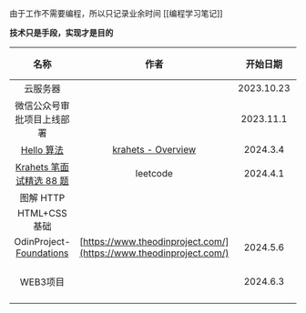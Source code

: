 
由于工作不需要编程，所以只记录业余时间
[[编程学习笔记]]

**技术只是手段，实现才是目的**

|                                     **名称**                                     |                               **作者**                               |  **开始日期**  | **结束日期** |    **本地**     |
| :----------------------------------------------------------------------------: | :----------------------------------------------------------------: | :--------: | :------: | :-----------: |
|                                      云服务器                                      |                                                                    | 2023.10.23 |          |               |
|                                 微信公众号审批项目上线部署                                  |                                                                    | 2023.11.1  |          |               |
|                    [Hello 算法](https://www.hello-algo.com/)                     |          [krahets - Overview](https://github.com/krahets)          |  2024.3.4  |  doing   |               |
| [Krahets 笔面试精选 88 题](https://leetcode.cn/studyplan/selected-coding-interview/) |                              leetcode                              |  2024.4.1  |  doing   |               |
|                                    图解 HTTP                                     |                                                                    |            |          |               |
|                                   HTML+CSS基础                                   |                                                                    |            |          |               |
|  OdinProject- [Foundations](https://www.theodinproject.com/paths/foundations)  | [https://www.theodinproject.com/](https://www.theodinproject.com/) |  2024.5.6  |  doing   |               |
|                                     WEB3项目                                     |                                                                    |  2024.6.3  |          | [[Web3前端训练营]] |
